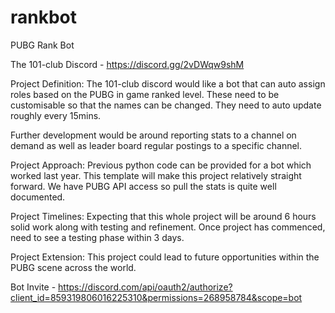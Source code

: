 # rankbot
PUBG Rank Bot

The 101-club Discord - https://discord.gg/2vDWqw9shM

Project Definition:
The 101-club discord would like a bot that can auto assign roles based on the PUBG in game ranked level. These need to be customisable so that the names can be changed. They need to auto update roughly every 15mins. 

Further development would be around reporting stats to a channel on demand as well as leader board regular postings to a specific channel.

Project Approach:
Previous python code can be provided for a bot which worked last year. This template will make this project relatively straight forward. We have PUBG API access so pull the stats is quite well documented. 

Project Timelines:
Expecting that this whole project will be around 6 hours solid work along with testing and refinement. Once project has commenced, need to see a testing phase within 3 days. 

Project Extension:
This project could lead to future opportunities within the PUBG scene across the world. 

Bot Invite - https://discord.com/api/oauth2/authorize?client_id=859319806016225310&permissions=268958784&scope=bot
